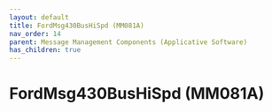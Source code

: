 ```yaml
---
layout: default
title: FordMsg430BusHiSpd (MM081A)
nav_order: 14
parent: Message Management Components (Applicative Software)
has_children: true
---
```

# FordMsg430BusHiSpd (MM081A)

